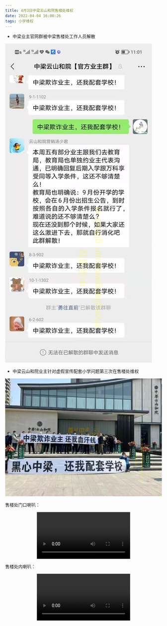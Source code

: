 ```yaml
---
title: 4月3日中梁云山和院售楼处维权
date: 2022-04-04 16:00:26
tags: 小学维权
---
```


- 中梁业主官网群被中梁售楼处工作人员解散

![中梁云山和院工作人员解散业主群](./4月3日售楼处维权记录/4月3日官方群解散.jpg)

- 中梁云山和院业主针对虚假宣传配套小学问题第三次在售楼处维权

![中梁云山和院工作人员解散业主群](./4月3日售楼处维权记录/4月3日维权记录03.jpg)

售楼处门口喇叭：

<video src="/4月3日售楼处维权记录/4月3日售楼处记录01.mp4" controls="controls" style="max-width: 100%; display: block; margin-left: auto; margin-right: auto;"  controlsList="nodownload">
your browser does not support the video tag
</video>

售楼处内喇叭：

<video src="/4月3日售楼处维权记录/4月3日售楼处记录02.mp4" controls="controls" style="max-width: 100%; display: block; margin-left: auto; margin-right: auto;"  controlsList="nodownload">
your browser does not support the video tag
</video>


